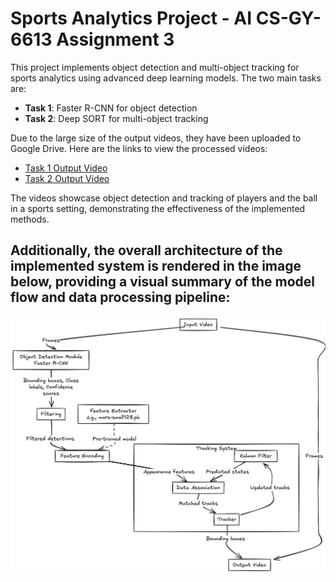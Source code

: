 # Sports Analytics Project - AI CS-GY-6613 Assignment 3

This project implements object detection and multi-object tracking for sports analytics using advanced deep learning models. The two main tasks are:

- **Task 1**: Faster R-CNN for object detection
- **Task 2**: Deep SORT for multi-object tracking

Due to the large size of the output videos, they have been uploaded to Google Drive. Here are the links to view the processed videos:

- [Task 1 Output Video](https://drive.google.com/file/d/14UhNF3MDlOqWSr2Qt-C8TGVCBf-oHnfg/view?usp=share_link)
- [Task 2 Output Video](https://drive.google.com/file/d/1GJE41NVVTeRuaL-ZUqg7noX1KgdkvudC/view?usp=share_link)

The videos showcase object detection and tracking of players and the ball in a sports setting, demonstrating the effectiveness of the implemented methods.

Additionally, the overall architecture of the implemented system is rendered in the image below, providing a visual summary of the model flow and data processing pipeline:
---
![Architecture](02-architecture.png)
